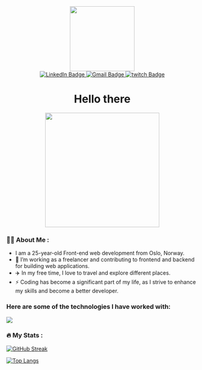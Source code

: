 <div id="header" align="center">
  <img src="https://media.giphy.com/media/5y2eVoALVlx1zpbjWa/giphy.gif" width="170"/>
</div>

<div id="badges" align="center">
  <a href="https://www.linkedin.com/in/mohammed-allawi-89830621a/">
    <img src="https://img.shields.io/badge/LinkedIn-blue?style=for-the-badge&logo=linkedin&logoColor=white" alt="LinkedIn Badge"/>
  </a>
<a href="mailto:allawi465@gmail.com">
  <img src="https://img.shields.io/badge/Gmail-D14836?style=for-the-badge&logo=gmail&logoColor=white" alt="Gmail Badge"/>
</a>

  <a href="https://www.twitch.tv/thelasthunco">
    <img src="https://img.shields.io/badge/twitch-blue?style=for-the-badge&logo=twitch&logoColor=white" alt="twitch Badge"/>
  </a>
</div>
  <div id="counter" align="center">
  <img src="https://komarev.com/ghpvc/?username=Allawi465&style=flat-square&color=blue" alt="" />
   <h1>
      Hello there
  </h1>
</div>

<div align="center">
  <img src="https://media.giphy.com/media/YULPJoecGetvtOm1H0/giphy.gif" width="300" height="300"/>
</div>

### :man_technologist: About Me :
- I am a 25-year-old Front-end web development from Oslo, Norway.
- :telescope: I’m working as a freelancer and contributing to frontend and backend for building web applications.
- :airplane: In my free time, I love to travel and explore different places.
- :zap: Coding has become a significant part of my life, as I strive to enhance my skills and become a better developer.

### Here are some of the technologies I have worked with:
<p>
  <a href="https://skillicons.dev">
    <img src="https://skillicons.dev/icons?i=git,github,html,css,sass,js,react,nextjs,ts,bootstrap,wordpress,netlify,nodejs,jest,cypress,codepen,figma,xd,postman,prisma,vscode " />
  </a>
</p>

### :fire: My Stats :

  [![GitHub Streak](http://github-readme-streak-stats.herokuapp.com?user=Allawi465)](https://git.io/streak-stats)

  [![Top Langs](https://github-readme-stats.vercel.app/api/top-langs/?username=Allawi465&layout=compact&)](https://github.com/anuraghazra/github-readme-stats)


